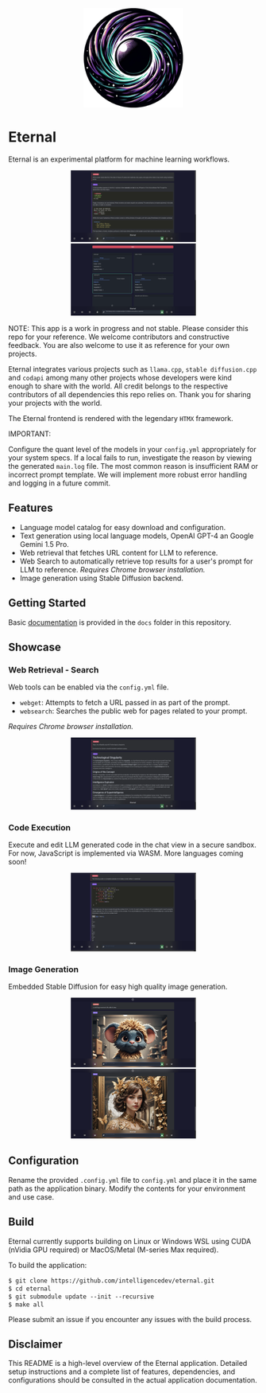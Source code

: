 <div align="center">
  <picture>
    <source media="(prefers-color-scheme: dark)" height="200px" srcset="./public/img/eternal.png">
    <img alt="logo" height="200px" src="./public/img/eternal.png">
  </picture>
</div>

# Eternal

Eternal is an experimental platform for machine learning workflows.

<div align="center">
  <picture>
    <source media="(prefers-color-scheme: dark)" srcset="./public/img/chat.png">
    <img alt="logo" src="./public/img/chat.png" style="width:50%; height:50%"
  </picture>
</div>

<div align="center">
  <picture>
    <source media="(prefers-color-scheme: dark)" srcset="./public/img/models.png">
    <img alt="logo" src="./public/img/models.png" style="width:50%; height:50%"
  </picture>
</div>

NOTE: This app is a work in progress and not stable. Please consider this repo for your reference. We
welcome contributors and constructive feedback. You are also welcome to use it as reference for your own projects.

Eternal integrates various projects such as `llama.cpp`, `stable diffusion.cpp` and `codapi` among many other projects whose
developers were kind enough to share with the world. All credit belongs to the respective contributors of all dependencies this
repo relies on. Thank you for sharing your projects with the world.

The Eternal frontend is rendered with the legendary `HTMX` framework.

IMPORTANT:

Configure the quant level of the models in your `config.yml` appropriately for your system specs. If a local fails to run, investigate the reason by viewing the generated `main.log` file. The most common reason is insufficient RAM or incorrect prompt template. We will implement more robust error handling and logging in a future commit.

## Features

- Language model catalog for easy download and configuration.
- Text generation using local language models, OpenAI GPT-4 an Google Gemini 1.5 Pro.
- Web retrieval that fetches URL content for LLM to reference.
- Web Search to automatically retrieve top results for a user's prompt for LLM to reference. _Requires Chrome browser installation._
- Image generation using Stable Diffusion backend.

## Getting Started

Basic [documentation](https://github.com/intelligencedev/eternal/blob/main/docs/general_instructions.md) is provided in the `docs` folder in this repository.

## Showcase

### Web Retrieval - Search

Web tools can be enabled via the `config.yml` file.  

- `webget`: Attempts to fetch a URL passed in as part of the prompt.
- `websearch`: Searches the public web for pages related to your prompt.

_Requires Chrome browser installation._

<div align="center">
  <picture>
    <source media="(prefers-color-scheme: dark)" height="400px" srcset="./public/img/web.png">
    <img alt="logo" height="400px" src="./public/img/web.png" style="width:50%; height:50%">
  </picture>
</div>

### Code Execution

Execute and edit LLM generated code in the chat view in a secure sandbox. For now, JavaScript is implemented via WASM. More languages coming soon!

<div align="center">
  <picture>
    <source media="(prefers-color-scheme: dark)" height="400px" srcset="./public/img/code_fixed.png">
    <img alt="logo" height="400px" src="./public/img/code_fixed.png" style="width:50%; height:50%">
  </picture>
</div>

### Image Generation

Embedded Stable Diffusion for easy high quality image generation.
<div align="center">
  <picture>
    <source media="(prefers-color-scheme: dark)" height="400px" srcset="./public/img/imggen1.png">
    <img alt="logo" height="400px" src="./public/img/imggen1.png" style="width:50%; height:50%">
  </picture>
  <picture>
    <source media="(prefers-color-scheme: dark)" height="400px" srcset="./public/img/imggen2.png">
    <img alt="logo" height="400px" src="./public/img/imggen2.png" style="width:50%; height:50%">
  </picture>
</div>

## Configuration

Rename the provided `.config.yml` file to `config.yml` and place it in the same path as the application binary. Modify the contents for your environment and use case.

## Build

Eternal currently supports building on Linux or Windows WSL using CUDA (nVidia GPU required) or MacOS/Metal (M-series Max required).

To build the application:

```
$ git clone https://github.com/intelligencedev/eternal.git
$ cd eternal
$ git submodule update --init --recursive
$ make all
```

Please submit an issue if you encounter any issues with the build process.

## Disclaimer

This README is a high-level overview of the Eternal application. Detailed setup instructions and a complete list of features, dependencies, and configurations should be consulted in the actual application documentation.
